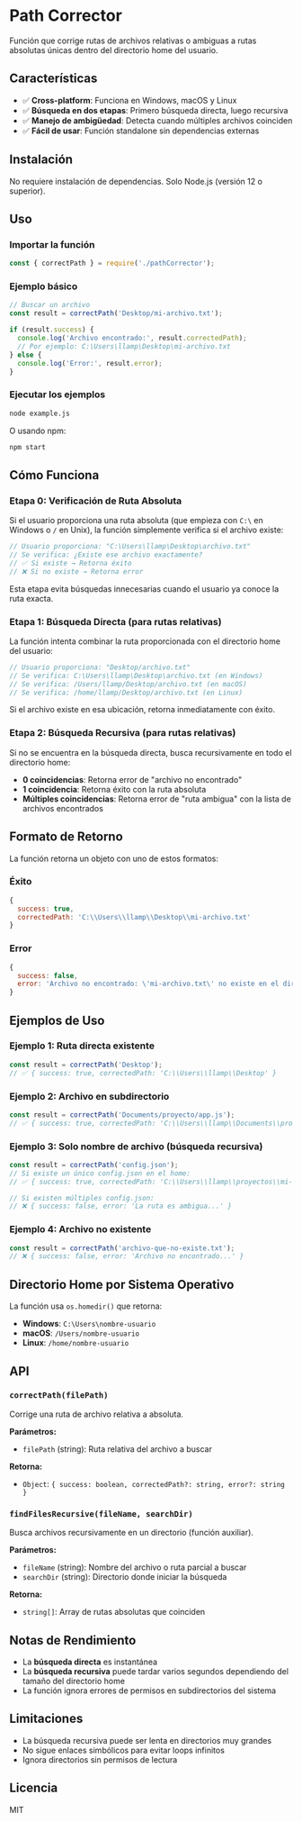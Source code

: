 # Path Corrector

Función que corrige rutas de archivos relativas o ambiguas a rutas absolutas únicas dentro del directorio home del usuario.

## Características

- ✅ **Cross-platform**: Funciona en Windows, macOS y Linux
- ✅ **Búsqueda en dos etapas**: Primero búsqueda directa, luego recursiva
- ✅ **Manejo de ambigüedad**: Detecta cuando múltiples archivos coinciden
- ✅ **Fácil de usar**: Función standalone sin dependencias externas

## Instalación

No requiere instalación de dependencias. Solo Node.js (versión 12 o superior).

## Uso

### Importar la función

```javascript
const { correctPath } = require('./pathCorrector');
```

### Ejemplo básico

```javascript
// Buscar un archivo
const result = correctPath('Desktop/mi-archivo.txt');

if (result.success) {
  console.log('Archivo encontrado:', result.correctedPath);
  // Por ejemplo: C:\Users\llamp\Desktop\mi-archivo.txt
} else {
  console.log('Error:', result.error);
}
```

### Ejecutar los ejemplos

```bash
node example.js
```

O usando npm:

```bash
npm start
```

## Cómo Funciona

### Etapa 0: Verificación de Ruta Absoluta

Si el usuario proporciona una ruta absoluta (que empieza con `C:\` en Windows o `/` en Unix), la función simplemente verifica si el archivo existe:

```javascript
// Usuario proporciona: "C:\Users\llamp\Desktop\archivo.txt"
// Se verifica: ¿Existe ese archivo exactamente?
// ✅ Si existe → Retorna éxito
// ❌ Si no existe → Retorna error
```

Esta etapa evita búsquedas innecesarias cuando el usuario ya conoce la ruta exacta.

### Etapa 1: Búsqueda Directa (para rutas relativas)

La función intenta combinar la ruta proporcionada con el directorio home del usuario:

```javascript
// Usuario proporciona: "Desktop/archivo.txt"
// Se verifica: C:\Users\llamp\Desktop\archivo.txt (en Windows)
// Se verifica: /Users/llamp/Desktop/archivo.txt (en macOS)
// Se verifica: /home/llamp/Desktop/archivo.txt (en Linux)
```

Si el archivo existe en esa ubicación, retorna inmediatamente con éxito.

### Etapa 2: Búsqueda Recursiva (para rutas relativas)

Si no se encuentra en la búsqueda directa, busca recursivamente en todo el directorio home:

- **0 coincidencias**: Retorna error de "archivo no encontrado"
- **1 coincidencia**: Retorna éxito con la ruta absoluta
- **Múltiples coincidencias**: Retorna error de "ruta ambigua" con la lista de archivos encontrados

## Formato de Retorno

La función retorna un objeto con uno de estos formatos:

### Éxito

```javascript
{
  success: true,
  correctedPath: 'C:\\Users\\llamp\\Desktop\\mi-archivo.txt'
}
```

### Error

```javascript
{
  success: false,
  error: 'Archivo no encontrado: \'mi-archivo.txt\' no existe en el directorio home.'
}
```

## Ejemplos de Uso

### Ejemplo 1: Ruta directa existente

```javascript
const result = correctPath('Desktop');
// ✅ { success: true, correctedPath: 'C:\\Users\\llamp\\Desktop' }
```

### Ejemplo 2: Archivo en subdirectorio

```javascript
const result = correctPath('Documents/proyecto/app.js');
// ✅ { success: true, correctedPath: 'C:\\Users\\llamp\\Documents\\proyecto\\app.js' }
```

### Ejemplo 3: Solo nombre de archivo (búsqueda recursiva)

```javascript
const result = correctPath('config.json');
// Si existe un único config.json en el home:
// ✅ { success: true, correctedPath: 'C:\\Users\\llamp\\proyectos\\mi-app\\config.json' }

// Si existen múltiples config.json:
// ❌ { success: false, error: 'La ruta es ambigua...' }
```

### Ejemplo 4: Archivo no existente

```javascript
const result = correctPath('archivo-que-no-existe.txt');
// ❌ { success: false, error: 'Archivo no encontrado...' }
```

## Directorio Home por Sistema Operativo

La función usa `os.homedir()` que retorna:

- **Windows**: `C:\Users\nombre-usuario`
- **macOS**: `/Users/nombre-usuario`
- **Linux**: `/home/nombre-usuario`

## API

### `correctPath(filePath)`

Corrige una ruta de archivo relativa a absoluta.

**Parámetros:**
- `filePath` (string): Ruta relativa del archivo a buscar

**Retorna:**
- `Object`: `{ success: boolean, correctedPath?: string, error?: string }`

### `findFilesRecursive(fileName, searchDir)`

Busca archivos recursivamente en un directorio (función auxiliar).

**Parámetros:**
- `fileName` (string): Nombre del archivo o ruta parcial a buscar
- `searchDir` (string): Directorio donde iniciar la búsqueda

**Retorna:**
- `string[]`: Array de rutas absolutas que coinciden

## Notas de Rendimiento

- La **búsqueda directa** es instantánea
- La **búsqueda recursiva** puede tardar varios segundos dependiendo del tamaño del directorio home
- La función ignora errores de permisos en subdirectorios del sistema

## Limitaciones

- La búsqueda recursiva puede ser lenta en directorios muy grandes
- No sigue enlaces simbólicos para evitar loops infinitos
- Ignora directorios sin permisos de lectura

## Licencia

MIT

